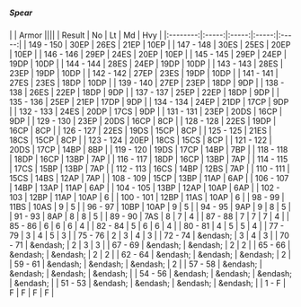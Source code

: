 ##### Spear

|      | Armor ||||
| Result | No | Lt | Md | Hvy |
|:--------:|:-----:|:-----:|:-----:|:-----:|
| 149 - 150 | 30EP | 26ES | 21EP | 10EP |
| 147 - 148 | 30ES | 25ES | 20EP | 10EP |
| 146 - 146 | 29EP | 24ES | 20EP | 10EP |
| 145 - 145 | 29EP | 24EP | 19DP | 10DP |
| 144 - 144 | 28ES | 24EP | 19DP | 10DP |
| 143 - 143 | 28ES | 23EP | 19DP | 10DP |
| 142 - 142 | 27EP | 23ES | 19DP | 10DP |
| 141 - 141 | 27ES | 23ES | 18DP | 10DP |
| 139 - 140 | 27EP | 23EP | 18DP | 9DP |
| 138 - 138 | 26ES | 22EP | 18DP | 9DP |
| 137 - 137 | 25EP | 22EP | 18DP | 9DP |
| 135 - 136 | 25EP | 21EP | 17DP | 9DP |
| 134 - 134 | 24EP | 21DP | 17CP | 9DP |
| 132 - 133 | 24ES | 20DP | 17CS | 9DP |
| 131 - 131 | 23EP | 20DS | 16CP | 9DP |
| 129 - 130 | 23EP | 20DS | 16CP | 8CP |
| 128 - 128 | 22ES | 19DP | 16CP | 8CP |
| 126 - 127 | 22ES | 19DS | 15CP | 8CP |
| 125 - 125 | 21ES | 18CS | 15CP | 8CP |
| 123 - 124 | 20EP | 18CS | 15CS | 8CP |
| 121 - 122 | 20DS | 17CP | 14BP | 8BP |
| 119 - 120 | 19DS | 17CP | 14BP | 7BP |
| 118 - 118 | 18DP | 16CP | 13BP | 7AP |
| 116 - 117 | 18DP | 16CP | 13BP | 7AP |
| 114 - 115 | 17CS | 15BP | 13BP | 7AP |
| 112 - 113 | 16CS | 14BP | 12BS | 7AP |
| 110 - 111 | 15CS | 14BS | 12AP | 7AP |
| 108 - 109 | 15CP | 13BP | 11AP | 6AP |
| 106 - 107 | 14BP | 13AP | 11AP | 6AP |
| 104 - 105 | 13BP | 12AP | 10AP | 6AP |
| 102 - 103 | 12BP | 11AP | 10AP | 6 |
| 100 - 101 | 12BP | 11AS | 10AP | 6 |
| 98 - 99 | 11BS | 10AS | 9 | 5 |
| 96 - 97 | 10BP | 10AP | 9 | 5 |
| 94 - 95 | 9AP | 9 | 8 | 5 |
| 91 - 93 | 8AP | 8 | 8 | 5 |
| 89 - 90 | 7AS | 8 | 7 | 4 |
| 87 - 88 | 7 | 7 | 7 | 4 |
| 85 - 86 | 6 | 6 | 6 | 4 |
| 82 - 84 | 5 | 6 | 6 | 4 |
| 80 - 81 | 4 | 5 | 5 | 4 |
| 77 - 79 | 3 | 4 | 5 | 3 |
| 75 - 76 | 2 | 3 | 4 | 3 |
| 72 - 74 | &endash;  | 3 | 4 | 3 |
| 70 - 71 | &endash;  | 2 | 3 | 3 |
| 67 - 69 | &endash;  | &endash;  | 2 | 2 |
| 65 - 66 | &endash;  | &endash;  | 2 | 2 |
| 62 - 64 | &endash;  | &endash;  | &endash;  | 2 |
| 59 - 61 | &endash;  | &endash;  | &endash;  | 2 |
| 57 - 58 | &endash;  | &endash;  | &endash;  | &endash;  |
| 54 - 56 | &endash;  | &endash;  | &endash;  | &endash;  |
| 51 - 53 | &endash;  | &endash;  | &endash;  | &endash;  |
| 1 - F | F | F | F | F |
